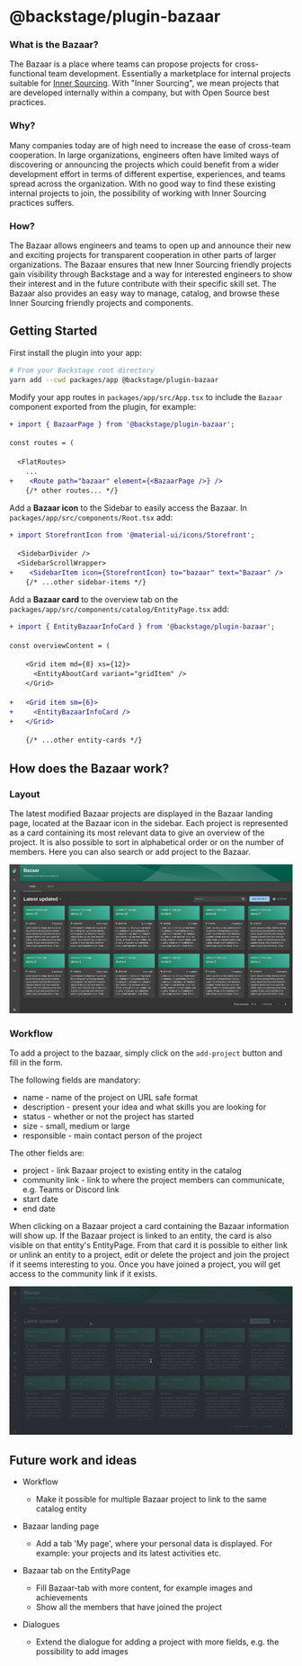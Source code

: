 # @backstage/plugin-bazaar

### What is the Bazaar?

The Bazaar is a place where teams can propose projects for cross-functional team development. Essentially a marketplace for internal projects suitable for [Inner Sourcing](https://en.wikipedia.org/wiki/Inner_source). With "Inner Sourcing", we mean projects that are developed internally within a company, but with Open Source best practices.

### Why?

Many companies today are of high need to increase the ease of cross-team cooperation. In large organizations, engineers often have limited ways of discovering or announcing the projects which could benefit from a wider development effort in terms of different expertise, experiences, and teams spread across the organization. With no good way to find these existing internal projects to join, the possibility of working with Inner Sourcing practices suffers.

### How?

The Bazaar allows engineers and teams to open up and announce their new and exciting projects for transparent cooperation in other parts of larger organizations. The Bazaar ensures that new Inner Sourcing friendly projects gain visibility through Backstage and a way for interested engineers to show their interest and in the future contribute with their specific skill set. The Bazaar also provides an easy way to manage, catalog, and browse these Inner Sourcing friendly projects and components.

## Getting Started

First install the plugin into your app:

```bash
# From your Backstage root directory
yarn add --cwd packages/app @backstage/plugin-bazaar
```

Modify your app routes in `packages/app/src/App.tsx` to include the `Bazaar` component exported from the plugin, for example:

```diff
+ import { BazaarPage } from '@backstage/plugin-bazaar';

const routes = (

  <FlatRoutes>
    ...
+    <Route path="bazaar" element={<BazaarPage />} />
    {/* other routes... */}

```

Add a **Bazaar icon** to the Sidebar to easily access the Bazaar. In `packages/app/src/components/Root.tsx` add:

```diff
+ import StorefrontIcon from '@material-ui/icons/Storefront';

  <SidebarDivider />
  <SidebarScrollWrapper>
+    <SidebarItem icon={StorefrontIcon} to="bazaar" text="Bazaar" />
    {/* ...other sidebar-items */}
```

Add a **Bazaar card** to the overview tab on the `packages/app/src/components/catalog/EntityPage.tsx` add:

```diff
+ import { EntityBazaarInfoCard } from '@backstage/plugin-bazaar';

const overviewContent = (

    <Grid item md={8} xs={12}>
      <EntityAboutCard variant="gridItem" />
    </Grid>

+   <Grid item sm={6}>
+     <EntityBazaarInfoCard />
+   </Grid>

    {/* ...other entity-cards */}
```

## How does the Bazaar work?

### Layout

The latest modified Bazaar projects are displayed in the Bazaar landing page, located at the Bazaar icon in the sidebar. Each project is represented as a card containing its most relevant data to give an overview of the project. It is also possible to sort in alphabetical order or on the number of members. Here you can also search or add project to the Bazaar.

![home](media/layout.png)

### Workflow

To add a project to the bazaar, simply click on the `add-project` button and fill in the form.

The following fields are mandatory:

- name - name of the project on URL safe format
- description - present your idea and what skills you are looking for
- status - whether or not the project has started
- size - small, medium or large
- responsible - main contact person of the project

The other fields are:

- project - link Bazaar project to existing entity in the catalog
- community link - link to where the project members can communicate, e.g. Teams or Discord link
- start date
- end date

When clicking on a Bazaar project a card containing the Bazaar information will show up. If the Bazaar project is linked to an entity, the card is also visible on that entity's EntityPage. From that card it is possible to either link or unlink an entity to a project, edit or delete the project and join the project if it seems interesting to you. Once you have joined a project, you will get access to the community link if it exists.

![home](media/demo.gif)

## Future work and ideas

- Workflow

  - Make it possible for multiple Bazaar project to link to the same catalog entity

- Bazaar landing page

  - Add a tab 'My page', where your personal data is displayed. For example: your projects and its latest activities etc.

- Bazaar tab on the EntityPage

  - Fill Bazaar-tab with more content, for example images and achievements
  - Show all the members that have joined the project

- Dialogues

  - Extend the dialogue for adding a project with more fields, e.g. the possibility to add images
